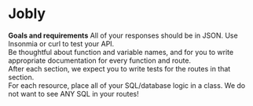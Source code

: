 # Jobly

**Goals and requirements**
All of your responses should be in JSON. Use Insonmia or curl to test your API.  
Be thoughtful about function and variable names, and for you to write appropriate documentation for every function and route.  
After each section, we expect you to write tests for the routes in that section.  
For each resource, place all of your SQL/database logic in a class. We do not want to see ANY SQL in your routes!
